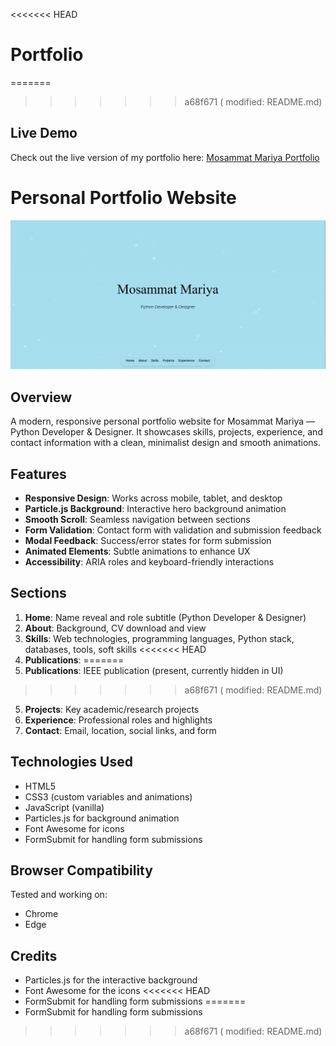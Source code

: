 <<<<<<< HEAD
# Portfolio
=======
>>>>>>> a68f671 (	modified:   README.md)
## Live Demo

Check out the live version of my portfolio here: [Mosammat Mariya Portfolio](https://mosammatmariya.github.io/Portfolio/)

# Personal Portfolio Website

![Portfolio Preview](./images/portfolio_preview.png)

## Overview

A modern, responsive personal portfolio website for Mosammat Mariya — Python Developer & Designer. It showcases skills, projects, experience, and contact information with a clean, minimalist design and smooth animations.

## Features

- **Responsive Design**: Works across mobile, tablet, and desktop
- **Particle.js Background**: Interactive hero background animation
- **Smooth Scroll**: Seamless navigation between sections
- **Form Validation**: Contact form with validation and submission feedback
- **Modal Feedback**: Success/error states for form submission
- **Animated Elements**: Subtle animations to enhance UX
- **Accessibility**: ARIA roles and keyboard-friendly interactions

## Sections

1. **Home**: Name reveal and role subtitle (Python Developer & Designer)
2. **About**: Background, CV download and view
3. **Skills**: Web technologies, programming languages, Python stack, databases, tools, soft skills
<<<<<<< HEAD
4. **Publications**: 
=======
4. **Publications**: IEEE publication (present, currently hidden in UI)
>>>>>>> a68f671 (	modified:   README.md)
5. **Projects**: Key academic/research projects
6. **Experience**: Professional roles and highlights
7. **Contact**: Email, location, social links, and form

## Technologies Used

- HTML5
- CSS3 (custom variables and animations)
- JavaScript (vanilla)
- Particles.js for background animation
- Font Awesome for icons
- FormSubmit for handling form submissions

## Browser Compatibility

Tested and working on:
- Chrome
- Edge

## Credits

- Particles.js for the interactive background
- Font Awesome for the icons
<<<<<<< HEAD
- FormSubmit for handling form submissions
=======
- FormSubmit for handling form submissions
>>>>>>> a68f671 (	modified:   README.md)
